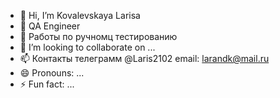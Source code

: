 - 👋 Hi, I’m Kovalevskaya Larisa
- 👀 QA Engineer
- 🌱 Работы по ручномц тестированию 
- 💞️ I’m looking to collaborate on ...
- 📫 Контакты телеграмм @Laris2102 email: larandk@mail.ru
- 😄 Pronouns: ...
- ⚡ Fun fact: ...

<!---
Kovalevskaya-Larisa/Kovalevskaya-Larisa is a ✨ special ✨ repository because its `README.md` (this file) appears on your GitHub profile.
You can click the Preview link to take a look at your changes.
--->
